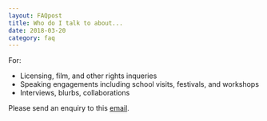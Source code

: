 ```yaml
---
layout: FAQpost
title: Who do I talk to about...
date: 2018-03-20
category: faq
---
```


For:

- Licensing, film, and other rights inqueries 
- Speaking engagements including school visits, festivals, and workshops
- Interviews, blurbs, collaborations

Please send an enquiry to this [email](kaiewrites@gmail.com).
